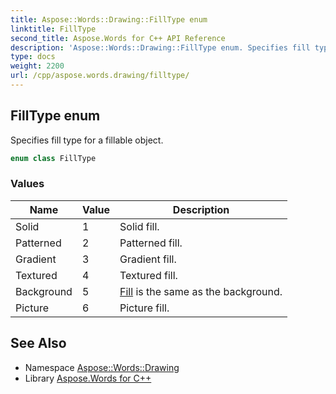 ```yaml
---
title: Aspose::Words::Drawing::FillType enum
linktitle: FillType
second_title: Aspose.Words for C++ API Reference
description: 'Aspose::Words::Drawing::FillType enum. Specifies fill type for a fillable object in C++.'
type: docs
weight: 2200
url: /cpp/aspose.words.drawing/filltype/
---
```

## FillType enum


Specifies fill type for a fillable object.

```cpp
enum class FillType
```

### Values

| Name | Value | Description |
| --- | --- | --- |
| Solid | 1 | Solid fill. |
| Patterned | 2 | Patterned fill. |
| Gradient | 3 | Gradient fill. |
| Textured | 4 | Textured fill. |
| Background | 5 | [Fill](../fill/) is the same as the background. |
| Picture | 6 | Picture fill. |

## See Also

* Namespace [Aspose::Words::Drawing](../)
* Library [Aspose.Words for C++](../../)
